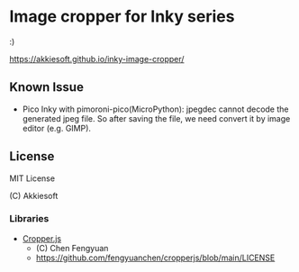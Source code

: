 # Image cropper for Inky series

:)

https://akkiesoft.github.io/inky-image-cropper/

## Known Issue

* Pico Inky with pimoroni-pico(MicroPython): jpegdec cannot decode the generated jpeg file. So after saving the file, we need convert it by image editor (e.g. GIMP).

## License

MIT License

(C) Akkiesoft

### Libraries

* [Cropper.js](https://github.com/fengyuanchen/cropperjs)
    * (C) Chen Fengyuan
    * https://github.com/fengyuanchen/cropperjs/blob/main/LICENSE